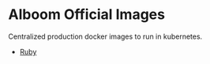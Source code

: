 # Alboom Official Images

Centralized production docker images to run in kubernetes.

- [Ruby](tree/master/ruby)
